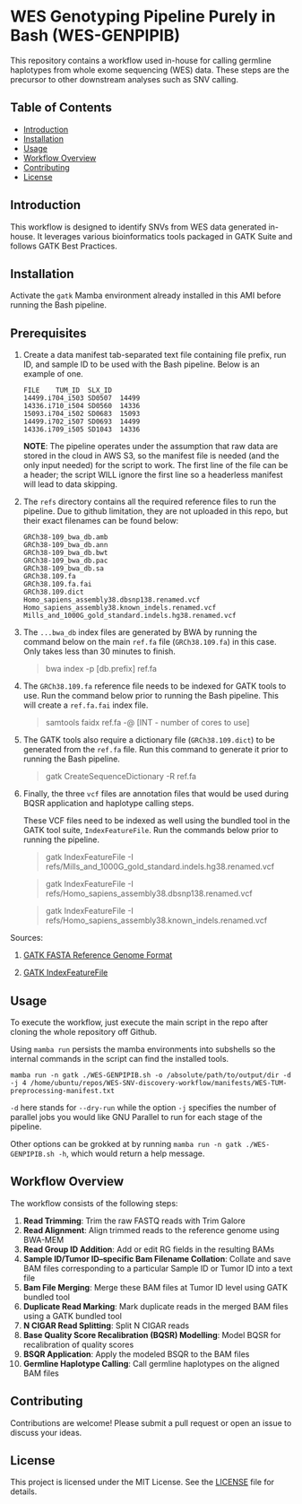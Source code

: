 # WES Genotyping Pipeline Purely in Bash (WES-GENPIPIB)

This repository contains a workflow used in-house for calling germline haplotypes from whole exome sequencing (WES) data. These steps are the precursor to other downstream analyses such as SNV calling.

## Table of Contents
- [Introduction](#introduction)
- [Installation](#installation)
- [Usage](#usage)
- [Workflow Overview](#workflow-overview)
- [Contributing](#contributing)
- [License](#license)

## Introduction
This workflow is designed to identify SNVs from WES data generated in-house. It leverages various bioinformatics tools packaged in GATK Suite and follows GATK Best Practices. 

## Installation
Activate the `gatk` Mamba environment already installed in this AMI before running the Bash pipeline.

## Prerequisites

1. Create a data manifest tab-separated text file containing file prefix, run ID, and sample ID to be used with the Bash pipeline. Below is an example of one.

	```
	FILE	TUM_ID	SLX_ID
	14499.i704_i503	SD0507	14499
	14336.i710_i504	SD0560	14336
	15093.i704_i502	SD0683	15093
	14499.i702_i507	SD0693	14499
	14336.i709_i505	SD1043	14336
	```
   **NOTE**: The pipeline operates under the assumption that raw data are stored in the cloud in AWS S3, so the manifest file is needed (and the only input needed) for the script to work. The first line of the file can be a header; the script WILL ignore the first line so a headerless manifest will lead to data skipping. 

2. The `refs` directory contains all the required reference files to run the pipeline. Due to github limitation, they are not uploaded in this repo, but their exact filenames can be found below:

	```
	GRCh38-109_bwa_db.amb
	GRCh38-109_bwa_db.ann
	GRCh38-109_bwa_db.bwt
	GRCh38-109_bwa_db.pac
	GRCh38-109_bwa_db.sa
	GRCh38.109.fa
	GRCh38.109.fa.fai
	GRCh38.109.dict
	Homo_sapiens_assembly38.dbsnp138.renamed.vcf
	Homo_sapiens_assembly38.known_indels.renamed.vcf
	Mills_and_1000G_gold_standard.indels.hg38.renamed.vcf

	```
3. The `...bwa_db` index files are generated by BWA by running the command below on the main `ref.fa` file (`GRCh38.109.fa`) in this case. Only takes less than 30 minutes to finish.

	> bwa index -p [db.prefix] ref.fa 

4. The `GRCh38.109.fa` reference file needs to be indexed for GATK tools to use. Run the command below prior to running the Bash pipeline. This will create a `ref.fa.fai` index file.

	> samtools faidx ref.fa -@ [INT - number of cores to use] 

5. The GATK tools also require a dictionary file (`GRCh38.109.dict`) to be generated from the `ref.fa` file. Run this command to generate it prior to running the Bash pipeline.

	> gatk CreateSequenceDictionary -R ref.fa

6. Finally, the three `vcf` files are annotation files that would be used during BQSR application and haplotype calling steps. 

	These VCF files need to be indexed as well using the bundled tool in the GATK tool suite, `IndexFeatureFile`. Run the commands below prior to running the pipeline. 

	> gatk IndexFeatureFile -I refs/Mills_and_1000G_gold_standard.indels.hg38.renamed.vcf

	> gatk IndexFeatureFile -I refs/Homo_sapiens_assembly38.dbsnp138.renamed.vcf

	> gatk IndexFeatureFile -I refs/Homo_sapiens_assembly38.known_indels.renamed.vcf

Sources: 
1. [GATK FASTA Reference Genome Format](https://gatk.broadinstitute.org/hc/en-us/articles/360035531652-FASTA-Reference-genome-format)

2. [GATK IndexFeatureFile](https://gatk.broadinstitute.org/hc/en-us/articles/360037428111-IndexFeatureFile)

## Usage
To execute the workflow, just execute the main script in the repo after cloning the whole repository off Github. 

Using `mamba run` persists the mamba environments into subshells so the internal commands in the script can find the installed tools.

```
mamba run -n gatk ./WES-GENPIPIB.sh -o /absolute/path/to/output/dir -d -j 4 /home/ubuntu/repos/WES-SNV-discovery-workflow/manifests/WES-TUM-preprocessing-manifest.txt
```
`-d` here stands for `--dry-run` while the option `-j` specifies the number of parallel jobs you would like GNU Parallel to run for each stage of the pipeline. 

Other options can be grokked at by running `mamba run -n gatk ./WES-GENPIPIB.sh -h`, which would return a help message.


## Workflow Overview
The workflow consists of the following steps:
1. **Read Trimming**: Trim the raw FASTQ reads with Trim Galore
2. **Read Alignment**: Align trimmed reads to the reference genome using BWA-MEM
3. **Read Group ID Addition**: Add or edit RG fields in the resulting BAMs
4. **Sample ID/Tumor ID–specific Bam Filename Collation**: Collate and save BAM files corresponding to a particular Sample ID or Tumor ID into a text file
5. **Bam File Merging**: Merge these BAM files at Tumor ID level using GATK bundled tool
6. **Duplicate Read Marking**: Mark duplicate reads in the merged BAM files using a GATK bundled tool
7. **N CIGAR Read Splitting**: Split N CIGAR reads
8. **Base Quality Score Recalibration (BQSR) Modelling**: Model BQSR for recalibration of quality scores
9. **BSQR Application**: Apply the modeled BSQR to the BAM files
10. **Germline Haplotype Calling**: Call germline haplotypes on the aligned BAM files

## Contributing
Contributions are welcome! Please submit a pull request or open an issue to discuss your ideas.

## License
This project is licensed under the MIT License. See the [LICENSE](LICENSE) file for details.
